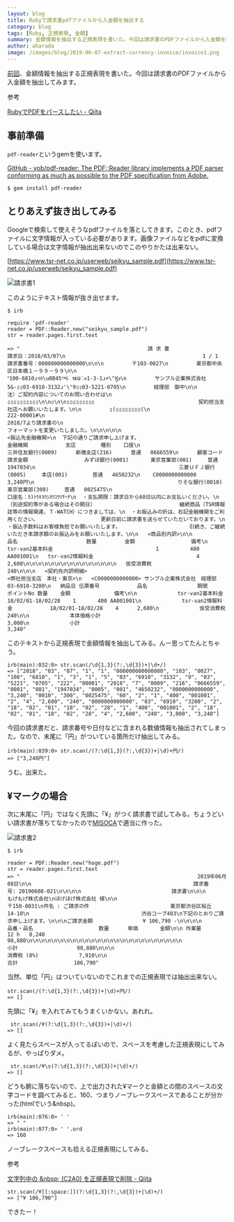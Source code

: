 ```yaml
---
layout: blog
title: Rubyで請求書pdfファイルから入金額を抽出する
category: blog
tags: [Ruby, 正規表現, 金額]
summary: 金額情報を抽出する正規表現を書いた。今回は請求書のPDFファイルから入金額を抽出してみます。
author: aharada
image: /images/blog/2019-06-07-extract-currency-invoice/invoice1.png
---
```


[前回](/blog/extract-currency.html)、金額情報を抽出する正規表現を書いた。今回は請求書のPDFファイルから入金額を抽出してみます。

参考

[RubyでPDFをパースしたい - Qiita](https://qiita.com/rtoya/items/efac1872ffbcfa7cd905)

## 事前準備

`pdf-reader`というgemを使います。

[GitHub - yob/pdf-reader: The PDF::Reader library implements a PDF parser conforming as much as possible to the PDF specification from Adobe.](https://github.com/yob/pdf-reader)

```
$ gem install pdf-reader
```

## とりあえず抜き出してみる

Googleで検索して使えそうなpdfファイルを落としてきます。このとき、pdfファイルに文字情報が入っている必要があります。画像ファイルなどをpdfに変換している場合は文字情報が抽出出来ないのでこのやりかたは出来ない。

[https://www.tsr-net.co.jp/userweb/seikyu_sample.pdf](https://www.tsr-net.co.jp/userweb/seikyu_sample.pdf)

![請求書1](/images/blog/2019-06-07-extract-currency-invoice/invoice1.png)

このようにテキスト情報が抜き出せます。

```
$ irb

require 'pdf-reader'
reader = PDF::Reader.new("seikyu_sample.pdf")
str = reader.pages.first.text

=> "                                         請 求 書                        請求日：2018/03/07\n                                            1 / 1                     請求書番号：000000000000000\n\n\n         〒103-0027\n         東京都中央区日本橋１－９９－９９\n\n                                                               ˟100-6810ɹઍ\u0B45ా۠େखொ1-3-1ɹ+\"Ϗϧ\n         サンプル企業株式会社                                            5&-▯▯03-6910-3132ɹ'\"9▯▯03-5221-0705\n         経理部　御中\n\n                                                               注）ご契約内容についてのお問い合わせは\n         ▯▯▯▯▯▯▯▯▯▯\n\n▯\n\n▯▯▯▯▯▯▯▯▯                              　　契約担当支社店へお願いいたします。\n\n         ▯(▯▯▯▯▯▯▯▯(\n                           222-00001#\n                                                               2018/7より請求書の\n                                                               フォーマットを変更いたしました。\n\n\n\n\n                                              <振込先金融機関>\n  下記の通りご請求申し上げます。                                    金融機関            支店        種別    口座\n                                              三井住友銀行(0009)      新橋支店(216)      普通   0666559\n      顧客コード             請求金額                  みずほ銀行(0001)       東京営業部(001)     普通   1947034\n                                              三菱ＵＦＪ銀行(0005)     本店(001)        普通   4650232\n    C0000000000000            3,240円\n                                              りそな銀行(0010)       東京営業部(300)     普通   0025475\n                                              口座名：ｶ)ﾄｳｷﾖｳｼﾖｳｺｳﾘｻｰﾁ\n  ・支払期限：請求日から60日以内にお支払いください。\n  （別途契約等がある場合はその期日）                           継続商品（TSR情報誌等の情報関連、Ｔ-WATCH）につきましては、\n  ・お振込みの折は、右記金融機関をご利用ください。                    更新日前に請求書を送らせていただいております。\n  ・振込手数料はお客様負担でお願いいたします。                      引続き、ご継続いただき本請求額のお振込みをお願いいたします。\n\n   <商品別内訳>\n\n                   品名                      数量         金額                  備考\n   tsr-van2基本料金                                 1          400 AA001001\n   tsr-van2情報料金                                 4        2,600\n\n\n\n\n\n\n\n\n\n\n\n\n\n\n   仮受消費税                                                   240\n\n\n   <契約先内訳明細>                                                             <弊社担当支店　本社・東京>\n   <C0000000000000> サンプル企業株式会社　経理部                                               03-6910-3200\n   納品日 伝票番号            品名                期間      ポイントNo 数量    金額              備考\n\n             tsr-van2基本料金            18/02/01-18/02/28    1       400 AA001001\n             tsr-van2情報料金            18/02/01-18/02/28    4      2,600\n             仮受消費税                                                240\n\n             本体価格小計                                              3,000\n             小計                                                  3,240"
```

このテキストから正規表現で金額情報を抽出してみる。んー思ってたんとちゃう。

```
irb(main):032:0> str.scan(/\d{1,3}(?:,\d{3})+|\d+/)
=> ["2018", "03", "07", "1", "1", "000000000000000", "103", "0027", "100", "6810", "1", "3", "1", "5", "03", "6910", "3132", "9", "03", "5221", "0705", "222", "00001", "2018", "7", "0009", "216", "0666559", "0001", "001", "1947034", "0005", "001", "4650232", "0000000000000", "3,240", "0010", "300", "0025475", "60", "2", "1", "400", "001001", "2", "4", "2,600", "240", "0000000000000", "03", "6910", "3200", "2", "18", "02", "01", "18", "02", "28", "1", "400", "001001", "2", "18", "02", "01", "18", "02", "28", "4", "2,600", "240", "3,000", "3,240"]
```

今回の請求書だと、請求番号や日付などに含まれる数値情報も抽出されてしまった。なので、末尾に「円」がついている箇所だけ抽出してみる。

```
irb(main):039:0> str.scan(/(?:\d{1,3}(?:,\d{3})+|\d)+円/)
=> ["3,240円"]
```

うむ。出来た。

## ¥マークの場合

次に末尾に「円」ではなく先頭に「¥」がつく請求書で試してみる。ちょうどいい請求書が落ちてなかったので[MISOCA](https://www.misoca.jp/)で適当に作った。

![請求書2](/images/blog/2019-06-07-extract-currency-invoice/invoice2.png)

```
$ irb

reader = PDF::Reader.new("hoge.pdf")
str = reader.pages.first.text
=> "                                                         2019年06月08日\n\n                                                    請求番号: 20190608‑021\n\n\n\n                             請求書\n\n\n                                    もげもげ株式会社\nほげほげ株式会社 様\n\n                                    〒150-0031\n件名 : ご請求の件                          東京都渋谷区桜丘14‑10\n                                    渋谷コープ403\n下記のとおりご請求申し上げます。\n\n\nご請求金額                ¥ 106,790 -\n\n\n\n                 品番・品名                     数量      単価       金額\n\n 作業量                                         12 h   8,240     98,880\n\n\n\n\n\n\n\n\n\n\n\n\n\n\n\n\n\n\n\n\n\n\n\n\n                                         小計                   98,880\n\n\n                                         消費税 (8%)             7,910\n\n                                         合計                  106,790"
```

当然、単位「円」はついていないのでこれまでの正規表現では抽出出来ない。

```
str.scan(/(?:\d{1,3}(?:,\d{3})+|\d)+円/)
=> []
```

先頭に「¥」を入れてみてもうまくいかない。あれれ。

```
 str.scan(/¥(?:\d{1,3}(?:,\d{3})+|\d)+/)
=> []
```

よく見たらスペースが入ってるぽいので、スペースを考慮した正規表現にしてみるが、やっぱりダメ。

```
 str.scan(/¥\s(?:\d{1,3}(?:,\d{3})+|\d)+/)
=> []
```

どうも腑に落ちないので、上で出力された¥マークと金額との間のスペースの文字コードを調べてみると、160、つまりノーブレークスペースであることが分かった(htmlでいう&nbsp)。

```
irb(main):076:0> ' '
=> " "
irb(main):077:0> ' '.ord
=> 160
```

ノーブレークスペースも拾える正規表現にしてみる。

参考

[文字列中の &amp;nbsp; (C2A0) を正規表現で削除 - Qiita](https://qiita.com/hollydad/items/9c0399146415af1912d8)


```
str.scan(/¥[[:space:]](?:\d{1,3}(?:,\d{3})+|\d)+/)
=> ["¥ 106,790"]
```

できたー！